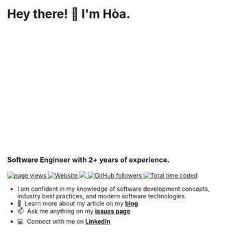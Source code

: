 <h1 align="left" id="hovanhoa">Hey there! 👋 I'm Hòa.</h1>

<a href="#hovanhoa-title">
  <img src="https://raw.githubusercontent.com/hovanhoa/github-stats-transparent/output/generated/overview.svg" alt="hovanhoa" align="right" />
</a>

<p align="left">
  <h3>Software Engineer with 2+ years of experience.</h3>
  <a href="https://github.com/hovanhoa/hovanhoa">
    <img src="https://komarev.com/ghpvc/?username=hovanhoa" alt="page views" />
  </a>
  <a href="https://hovanhoa.net">
    <img alt="Website" src="https://img.shields.io/website?url=https%3A%2F%2Fhovanhoa.net">
  </a>
  <a href="https://github.com/hovanhoa?tab=repositories">
    <img src="https://badges.pufler.dev/repos/hovanhoa?style=flat-square&color=black&logo=github">
  </a>
  <a href="https://github.com/hovanhoa?tab=followers">
    <img alt="GitHub followers" src="https://img.shields.io/github/followers/hovanhoa?style=flat&logo=github">
  </a>
  <a href="https://wakatime.com/@0a407644-11a2-4a9d-b59b-a5e85e3bae3c">
    <img src="https://wakatime.com/badge/user/0a407644-11a2-4a9d-b59b-a5e85e3bae3c.svg" alt="Total time coded" />
  </a>
  
</p>

- I am confident in my knowledge of software development concepts, industry best practices, and modern software technologies.
- :book: &nbsp;Learn more about my article on my **[blog]**
- :mailbox: &nbsp;Ask me anything on my **[issues page]**
- :computer: &nbsp;Connect with me on **[LinkedIn]**

<br>

[issues page]: https://github.com/hovanhoa/hovanhoa/issues "hovanhoa/issues"
[linkedin]: https://www.linkedin.com/in/hovanhoa "hovanhoa LinkedIn"
[blog]: https://hovanhoa.net/ "My Blog"
